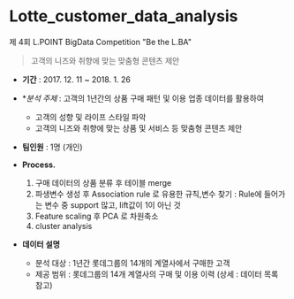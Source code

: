 # Lotte_customer_data_analysis
제 4회 L.POINT BigData Competition "Be the L.BA"
> 고객의 니즈와 취향에 맞는 맞춤형 콘텐츠 제안


- **기간** :  2017. 12. 11 ~ 2018. 1. 26

- **분석 주제* : 고객의 1년간의 상품 구매 패턴 및 이용 업종 데이터를 활용하여
   - 고객의 성향 및 라이프 스타일 파악
   - 고객의 니즈와 취향에 맞는 상품 및 서비스 등 맞춤형 콘텐츠 제안
- **팀인원** : 1명 (개인)   
- **Process.**
    1) 구매 데이터의 상품 분류 후 테이블 merge
    2) 파생변수 생성 후 Association rule 로 유용한 규칙,변수 찾기 : Rule에 들어가는 변수 중 support 많고, lift값이 1이 아닌 것
    3) Feature scaling 후 PCA 로 차원축소
    4) cluster analysis

- **데이터 설명**
  - 분석 대상 : 1년간 롯데그룹의 14개의 계열사에서 구매한 고객
  - 제공 범위 : 롯데그룹의 14개 계열사의 구매 및 이용 이력 (상세 : 데이터 목록 참고)
